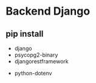 # Backend Django
## pip install
>
  - django
  - psycopg2-binary
  - djangorestframework
  <!-- - django-cors-headers -->
  - python-dotenv
  <!-- - cloudinary -->
  <!-- - channels -->
  <!-- - uvicorn -->